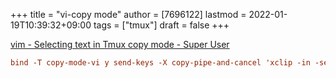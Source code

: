 +++
title = "vi-copy mode"
author = [7696122]
lastmod = 2022-01-19T10:39:32+09:00
tags = ["tmux"]
draft = false
+++

[vim - Selecting text in Tmux copy mode - Super User](https://superuser.com/questions/196060/selecting-text-in-tmux-copy-mode)  

```conf
bind -T copy-mode-vi y send-keys -X copy-pipe-and-cancel 'xclip -in -selection clipboard'
```
